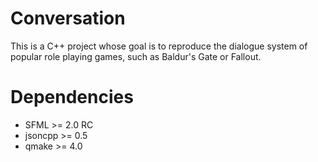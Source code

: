 Conversation
============

This is a C++ project whose goal is to reproduce the dialogue
system of popular role playing games, such as Baldur's Gate
or Fallout.

Dependencies
============

* SFML >= 2.0 RC
* jsoncpp >= 0.5
* qmake >= 4.0
